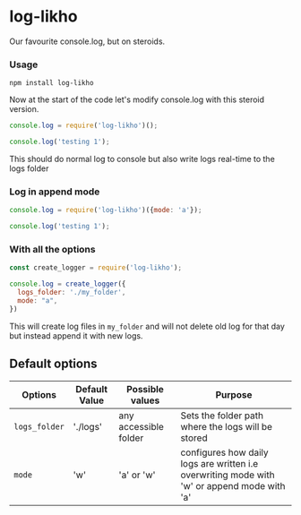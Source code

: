 # log-likho
Our favourite console.log, but on steroids.


### Usage
```
npm install log-likho
```

Now at the start of the code let's modify console.log with this steroid version.

```js
console.log = require('log-likho')();

console.log('testing 1');
```

This should do normal log to console but also write logs real-time to the logs folder

### Log in append mode

```js
console.log = require('log-likho')({mode: 'a'});

console.log('testing 1');
```


### With all the options

```js
const create_logger = require('log-likho');

console.log = create_logger({
  logs_folder: './my_folder',
  mode: "a",
})

```

This will create log files in `my_folder` and will not delete old log for that day but instead append it with new logs.



## Default options

Options | Default Value | Possible values | Purpose
--- | --- | --- | ---
`logs_folder` | './logs' | any accessible folder | Sets the folder path where the logs will be stored
`mode` | 'w' | 'a' or 'w' | configures how daily logs are written i.e overwriting mode with 'w' or append mode with 'a' 
